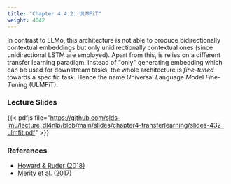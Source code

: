 ```yaml
---
title: "Chapter 4.4.2: ULMFiT"
weight: 4042
---
```

In contrast to ELMo, this architecture is not able to produce bidirectionally contextual embeddings but only unidirectionally contextual ones (since unidirectional LSTM are employed). Apart from this, is relies on a different transfer learning paradigm. Instead of "only" generating embedding which can be used for downstream tasks, the whole architecture is _fine-tuned_ towards a specific task. Hence the name *U*niversal *L*anguage *M*odel *Fi*ne-*T*uning (ULMFiT).

<!--more-->

<!--
### Lecture video
{{< video id="TfrSKiOecWI" >}}
-->

### Lecture Slides
{{< pdfjs file="https://github.com/slds-lmu/lecture_dl4nlp/blob/main/slides/chapter4-transferlearning/slides-432-ulmfit.pdf" >}}

### References 

- [Howard \& Ruder (2018)](https://arxiv.org/pdf/1801.06146.pdf)
- [Merity et al. (2017)](https://arxiv.org/pdf/1708.02182.pdf)
